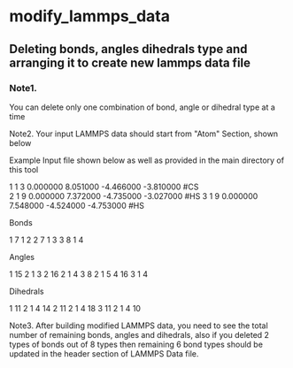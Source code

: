 # modify_lammps_data
## Deleting bonds, angles dihedrals type and arranging it to create new lammps data file

### Note1.   
You can delete only one combination of bond, angle or dihedral type at a time 

Note2. Your input LAMMPS data should start from "Atom" Section, shown below

Example Input file shown below as well as provided in the main directory of this tool

1 1 3 0.000000 8.051000 -4.466000 -3.810000 #CS     
2 1 9 0.000000 7.372000 -4.735000 -3.027000 #HS
3 1 9 0.000000 7.548000 -4.524000 -4.753000 #HS


 Bonds

1 7 1 2
2 7 1 3
3 8 1 4

 Angles

1 15 2 1 3
2 16 2 1 4
3 8 2 1 5
4 16 3 1 4

 Dihedrals

1 11 2 1 4 14
2 11 2 1 4 18
3 11 2 1 4 10


Note3. After building modified LAMMPS data, you need to see the total number of remaining bonds, angles and dihedrals, 
also if you deleted 2 types of bonds out of 8 types then remaining 6 bond types should be updated in the header section of LAMMPS 
Data file. 



